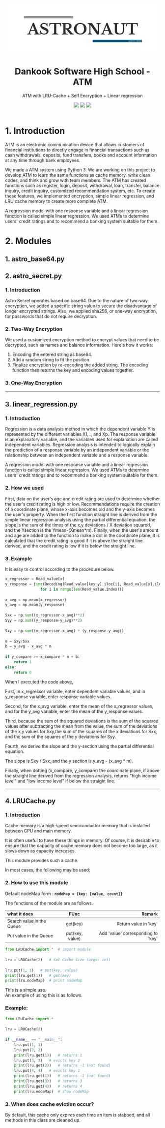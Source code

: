 <div align="center">
<img src="img/astro.png">
<h1><b>Dankook Software High School - ATM</b></h1>
<p>ATM with LRU-Cache + Self Encryption + Linear regression</p>
<img src="https://img.shields.io/badge/Python-v3-blue.svg">
<img src="https://img.shields.io/github/license/DKSH-Astronaut/Dankook_ATM?style=flat">
<img src="https://img.shields.io/github/last-commit/DKSH-Astronaut/Dankook_ATM">
</div>
<br>

# 1. Introduction

ATM is an electronic communication device that allows customers of financial institutions to directly engage in financial transactions such as cash withdrawals, deposits, fund transfers, books and account information at any time through bank employees.

We made a ATM system using Python 3.
We are working on this project to develop ATM to learn the same functions as cache memory, write clean codes, and think and grow with team members.
The ATM has created functions such as register, login, deposit, withdrawal, loan, transfer, balance inquiry, credit inquiry, customized recommendation system, etc.
To create these features, we implemented encryption, simple linear regression, and LRU cache memory to create more complete ATM.

A regression model with one response variable and a linear regression function is called simple linear regression.
We used ATMs to determine users' credit ratings and to recommend a banking system suitable for them.

# 2. Modules

## 1. astro_base64.py
## 2. astro_secret.py

### 1. Introduction
Astro Secret operates based on base64. Due to the nature of two-way encryption, we added a specific string value to secure the disadvantage of longer encrypted strings. Also, we applied sha256, or one-way encryption, for passwords that do not require decryption.

### 2. Two-Way Encryption
We used a customized encryption method to encrypt values that need to be decrypted, such as names and balance information. Here's how it works:
1. Encoding the entered string as base64.
2. Add a random string to fit the position.
3. Finalize encryption by re-encoding the added string. The encoding function then returns the key and encoding values together.

### 3. One-Way Encryption

<hr>

<h2><b>3. linear_regression.py</b></h2>
<h3><b>1. Introduction</b></h3>
Regression is a data analysis method in which the dependent variable Y is represented by the different variables X1,.., and Xp.
The response variable is an explanatory variable, and the variables used for explanation are called independent variables.
Regression analysis is intended to logically explain the prediction of a response variable by an independent variable or the relationship between an independent variable and a response variable.

A regression model with one response variable and a linear regression function is called simple linear regression.
We used ATMs to determine users' credit ratings and to recommend a banking system suitable for them.

<h3><b>2. How we used</b></h3>
First, data on the user's age and credit rating are used to determine whether the user's credit rating is high or low.
Recommendations require the creation of a coordinate plane, whose x-axis becomes old and the y-axis becomes the user's property.
When the first function straight line is derived from the simple linear regression analysis using the partial differential equation, the slope is the sum of the times of the x,y deviations / X deviation squared, and the Ysection is the Ymean-(Xmean*m).
Finally, when the user's amount and age are added to the function to make a dot in the coordinate plane, it is calculated that the credit rating is good if it is above the straight line derived, and the credit rating is low if it is below the straight line.

<h3><b>3. Example</b></h3>
It is easy to control according to the procedure below.

```python
x_regressor = Read_value[x]
y_response = [int(Decoding(Read_value[key_y].iloc[i], Read_value[y].iloc[i]))
                for i in range(len(Read_value.index))]

x_avg = np.mean(x_regressor)
y_avg = np.mean(y_response)

Sxx = np.sum((x_regressor-x_avg)**2)
Syy = np.sum((y_response-y_avg)**2)

Sxy = np.sum((x_regressor-x_avg) * (y_response-y_avg))

m = Sxy/Sxx
b = y_avg - x_avg * m

if y_compare >= x_compare * m + b:
    return 1
else:
    return 0
```
When I executed the code above,

First, In x_regressor variable, enter dependent variable values, and in y_response variable, enter response variable values.

Second, for the x_avg variable, enter the mean of the x_regressor values, and for the y_avg variable, enter the mean of the y_response values.

Third, because the sum of the squared deviations is the sum of the squared values after subtracting the mean from the value, the sum of the deviations of the x,y values for Sxy,the sum of the squares of the x deviations for Sxx, and the sum of the squares of the y deviations for Syy.

Fourth, we derive the slope and the y-section using the partial differential equation.

The slope is Sxy / Sxx, and the y section is y_avg - (x_avg * m).

Finally, when dotting (x_compare, y_compare) the coordinate plane, if above the straight line derived from the regression analysis, returns "high income level" and "low income level" if below the straight line.
<hr>
<h2><b>4. LRUCache.py</b></h2>
<h3><b>1. Introduction</b></h3>
Cache memory is a high-speed semiconductor memory that is installed between CPU and main memory.

It is often useful to have these things in memory.
Of course, it is desirable to ensure that the capacity of cache memory does not become too large, as it slows down as capacity increases.

This module provides such a cache.

In most cases, the following may be used:

<h3><b>2. How to use this module</b></h3>

Default nodeMap form : **`nodeMap = {key: [value, count]}`**

The functions of the module are as follows.

| what it does              |      FUnc       |                             Remark |
| :------------------------ | :-------------: | ---------------------------------: |
| Search value in the Queue |    get(key)     |              Return value in 'key' |
| Put value in the Queue    | put(key, value) | Add 'value' corresponding to 'key' |

```python
from LRUCache import *  # import module

lru = LRUCache(2)   # Set Cache Size (args: int)

lru.put(1, 1)   # put(key, value)
print(lru.get(1))   # get(key)
print(lru.nodeMap)  # print nodeMap
```

This is a simple use.<br>
An example of using this is as follows.

<h3><b>Example:</b></h3>

```python
from LRUCache import *

lru = LRUCache(2)

if __name__ == "__main__":
    lru.put(1, 1)
    lru.put(2, 2)
    print(lru.get(1))   # returns 1
    lru.put(3, 3)   # evicts key 2
    print(lru.get(2))   # returns -1 (not found)
    lru.put(4, 4)   # evicts key 1
    print(lru.get(1))   # returns -1 (not found)
    print(lru.get(3))   # returns 3
    print(lru.get(4))   # returns 4
    print(lru.nodeMap)  # show nodeMap
```

<h3><b>3. When does cache eviction occur?</b></h3>

By default, this cache only expires each time an item is stabbed, and all methods in this class are cleaned up.
